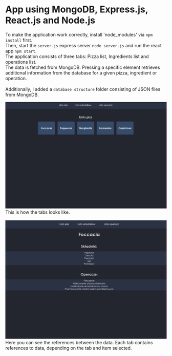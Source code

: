 # App using MongoDB, Express.js, React.js and Node.js
To make the application work correctly, install 'node_modules' via `npm install` first.<br>
Then, start the `server.js` express server `node server.js` and run the react app `npm start`.<br>
The application consists of three tabs: Pizza list, Ingredients list and operations list. <br>
The data is fetched from MongoDB. Pressing a specific element retrieves additional information from the database for a given pizza, ingredient or operation.<br><br>
Additionally, I added a `database structure` folder consisting of JSON files from MongoDB.

![Alt text](/screenshots/screenshot.png?raw=true)
This is how the tabs looks like.<br><br>
![Alt text](/screenshots/screenshot2.png?raw=true)
Here you can see the references between the data. Each tab contains references to data, depending on the tab and item selected.
